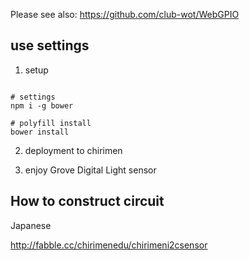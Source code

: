 Please see also: https://github.com/club-wot/WebGPIO

## use settings

 1. setup

```

# settings
npm i -g bower

# polyfill install
bower install

```

 2. deployment to chirimen

 3. enjoy Grove Digital Light sensor 

## How to construct circuit

Japanese

http://fabble.cc/chirimenedu/chirimeni2csensor
